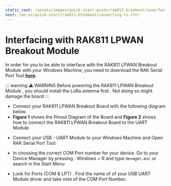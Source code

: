 ```yaml
---
static_root: /assets/images/quick-start-guide/rak811-breakout/interfacing-with-rak811-breakout
next: /en-us/quick-start/rak811-breakout/connecting-to-ttn/
---
```


# Interfacing with RAK811 LPWAN Breakout Module

In order for you to be able to interface with the RAK811 LPWAN Breakout Module with your Windows Machine, you need to download the RAK Serial Port Tool **[here](https://downloads.rakwireless.com/en/LoRa/Tools/RAK_SERIAL_PORT_TOOL_V1.2.1.zip).**

::: warning ⚠️ WARNING
Before powering the RAK811 LPWAN Breakout Module , you should install the LoRa antenna first . Not doing so might damage the board
:::

- Connect your RAK811 LPWAN Breakout Board with the following diagram below.
- **Figure 1** shows the Pinout Diagram of the Board and **Figure 2** shows how to connect the RAK811 LPWAN Breakout Board to the UART Module.

<rk-img
  :src="`${$frontmatter.static_root}/pinout_diagram.png`"
  width="85%"
  figure-number="1"
  caption="RAK811 LPWAN Breakout Module Pinout Diagram"
/>

<rk-img
  :src="`${$frontmatter.static_root}/a5vvi5oofgnq7mwpiavn.jpg`"
  width="100%"
  figure-number="2"
  caption="RAK811 to USB Uart Module Connection"
/>

- Connect your USB - UART Module to your Windows Machine and Open RAK Serial Port Tool:

<rk-img
  :src="`${$frontmatter.static_root}/ou15nrdveyhmrzo8byof.png`"
  width="100%"
  figure-number="3"
  caption="RAK Serial Port Tool"
/>

- In choosing the correct COM Port number for your device. Go to your Device Manager by pressing : Windows + R and type `devmgmt.msc` or search in the Start Menu

<rk-img
  :src="`${$frontmatter.static_root}/siqhrem8xxxnvhj7vttn.png`"
  width="100%"
  figure-number="4"
  caption="Device Manager"
/>

- Look for Ports (COM & LPT) . Find the name of of your USB UART Module driver and take note of the COM Port Number.

<rk-img
  :src="`${$frontmatter.static_root}/rib8pvikbtggt9xryvxp.png`"
  width="100%"
  figure-number="5"
  caption="Correct Port Number and Correct Baud rate"
/>
